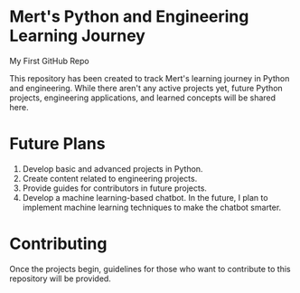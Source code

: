 # Mert's Python and Engineering Learning Journey
My First GitHub Repo

This repository has been created to track Mert's learning journey in Python and engineering. While there aren't any active projects yet, future Python projects, engineering applications, and learned concepts will be shared here.

# Future Plans
1. Develop basic and advanced projects in Python.
2. Create content related to engineering projects.
3. Provide guides for contributors in future projects.
4. Develop a machine learning-based chatbot. In the future, I plan to implement machine learning techniques to make the chatbot smarter.

# Contributing
Once the projects begin, guidelines for those who want to contribute to this repository will be provided.
